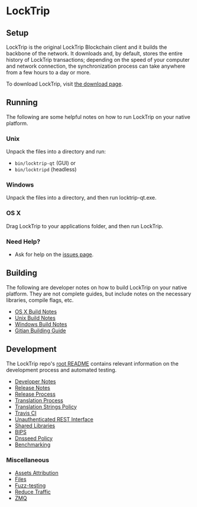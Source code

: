 LockTrip
========

Setup
---------------------
LockTrip is the original LockTrip Blockchain client and it builds the backbone of the network. It downloads and, by default, stores the entire history of LockTrip transactions; depending on the speed of your computer and network connection, the synchronization process can take anywhere from a few hours to a day or more.

To download LockTrip, visit [the download page](https://github.com/LockTrip/Blockchain/releases).

Running
---------------------
The following are some helpful notes on how to run LockTrip on your native platform.

### Unix

Unpack the files into a directory and run:

- `bin/locktrip-qt` (GUI) or
- `bin/locktripd` (headless)

### Windows

Unpack the files into a directory, and then run locktrip-qt.exe.

### OS X

Drag LockTrip to your applications folder, and then run LockTrip.

### Need Help?

<!--* See the documentation at the [Bitcoin Wiki](https://en.bitcoin.it/wiki/Main_Page)-->
<!--for help and more information.-->
* Ask for help on the [issues page](https://github.com/LockTrip/Blockchain/issues).

Building
---------------------
The following are developer notes on how to build LockTrip on your native platform. They are not complete guides, but include notes on the necessary libraries, compile flags, etc.

- [OS X Build Notes](build-osx.md)
- [Unix Build Notes](build-unix.md)
- [Windows Build Notes](build-windows.md)
- [Gitian Building Guide](gitian-building.md)

Development
---------------------
The LockTrip repo's [root README](/README.md) contains relevant information on the development process and automated testing.

- [Developer Notes](developer-notes.md)
- [Release Notes](release-notes.md)
- [Release Process](release-process.md)
- [Translation Process](translation_process.md)
- [Translation Strings Policy](translation_strings_policy.md)
- [Travis CI](travis-ci.md)
- [Unauthenticated REST Interface](REST-interface.md)
- [Shared Libraries](shared-libraries.md)
- [BIPS](bips.md)
- [Dnsseed Policy](dnsseed-policy.md)
- [Benchmarking](benchmarking.md)

### Miscellaneous
- [Assets Attribution](assets-attribution.md)
- [Files](files.md)
- [Fuzz-testing](fuzzing.md)
- [Reduce Traffic](reduce-traffic.md)
- [ZMQ](zmq.md)
